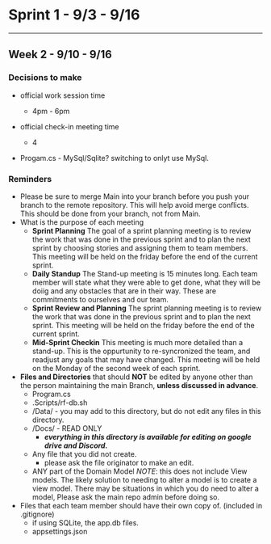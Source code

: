 # Sprint 1 - 9/3 - 9/16

<!-- ## Week 1 - 9/3 - 9/9

### Assignments

#### Admin Product View∏

Devin

- Product creation
- Color Options
- Image upload

#### NavBar / _Layout.css

Nehemiah

- Links to pages in

- not functional
  - href="#"
  - asp-action=" "
  - footer
  - logo (*a class="nav-brand"*)

#### Register/Login Views

Steven

- Inputs
- form
- bootstrap
- css
- buttons

#### User Product View

Michael

- Browse Products - customer side

---

### New Business

#### What's Next?

**When is the next sprint planning meeting?**
*Options*

- Friday 9/14

**Due Dates** for this sprint

**Team Git Repository & Jira Project Assignment**
Due: Sunday, April 9, 2023, 11:59 PM

**Individual Progress Report 1 Assignment**
Due: Sunday, April 9, 2023, 11:59 PM

---

### Team TODO's

- [X] finish assigning story points to all the items.
- [X] Consult a burndown chart on Jira
 -->
--- 

## Week 2 - 9/10 - 9/16

### Decisions to make

- official work session time
  - 4pm - 6pm

- official check-in meeting time
  - 4
- Progam.cs - MySql/Sqlite? switching to onlyt use MySql.

### Reminders

- Please be sure to merge Main into your branch before you push your branch to the remote repository. This will help avoid merge conflicts. This should be done from your branch, not from Main.
- What is the purpose of each meeting
  - **Sprint Planning**
  The goal of a sprint planning meeting is to review the work that was done in the previous sprint and to plan the next sprint by choosing stories and  assigning them to team members. This meeting will be held on the friday  before the end of the current sprint.
  - **Daily Standup**
  The Stand-up meeting is 15 minutes long. Each team member will state what they were able to get done, what they will be doiig and any obstacles that are in their way. These are commitments to ourselves and our team.
  - **Sprint Review and Planning**
  The sprint planning meeting is to review the work that was done in the previous sprint and to plan the next sprint. This meeting will be held on the friday  before the end of the current sprint.
  - **Mid-Sprint Checkin**
  This meeting is much more detailed than a stand-up. This is the oppurtunity to re-syncronized the team, and readjust any goals that may have changed. This meeting will be held on the Monday of the second week of each sprint.
- **Files and Directories** that should **NOT** be edited by anyone other than the person maintaining the main Branch, **unless discussed in advance**.
  - Program.cs
  - .Scripts/rf-db.sh
  - /Data/ - you may add to this directory, but do not edit any files in this directory.
  - /Docs/ - READ ONLY
    - ***everything in  this directory is available for editing on google drive and Discord.***
  - Any file that you did not create.
    - please ask the file originator to make an edit.
  - ANY part of the Domain Model
  *NOTE*: this does not include View models. The likely solution to needing to alter a model is to create a view model. There may be situations in which you do need to alter a model, Please ask the main repo admin before doing so.
- Files that each team member should have their own copy of. (included in .gitignore)
  - if using SQLite, the app.db files.
  - appsettings.json